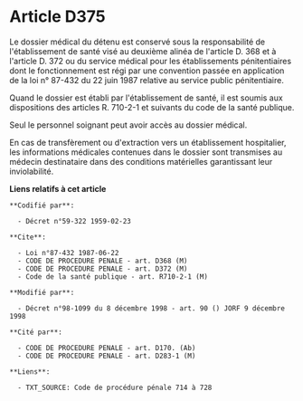 # Article D375

Le dossier médical du détenu est conservé sous la responsabilité de l'établissement de santé visé au deuxième alinéa de
l'article D. 368 et à l'article D. 372 ou du service médical pour les établissements pénitentiaires dont le fonctionnement
est régi par une convention passée en application de la loi n° 87-432 du 22 juin 1987 relative au service public
pénitentiaire.

Quand le dossier est établi par l'établissement de santé, il est soumis aux dispositions des articles R. 710-2-1 et suivants
du code de la santé publique.

Seul le personnel soignant peut avoir accès au dossier médical.

En cas de transfèrement ou d'extraction vers un établissement hospitalier, les informations médicales contenues dans le
dossier sont transmises au médecin destinataire dans des conditions matérielles garantissant leur inviolabilité.

**Liens relatifs à cet article**

	**Codifié par**:

	  - Décret n°59-322 1959-02-23

	**Cite**:

	  - Loi n°87-432 1987-06-22
	  - CODE DE PROCEDURE PENALE - art. D368 (M)
	  - CODE DE PROCEDURE PENALE - art. D372 (M)
	  - Code de la santé publique - art. R710-2-1 (M)

	**Modifié par**:

	  - Décret n°98-1099 du 8 décembre 1998 - art. 90 () JORF 9 décembre 1998

	**Cité par**:

	  - CODE DE PROCEDURE PENALE - art. D170. (Ab)
	  - CODE DE PROCEDURE PENALE - art. D283-1 (M)

	**Liens**:

	  - TXT_SOURCE: Code de procédure pénale 714 à 728
